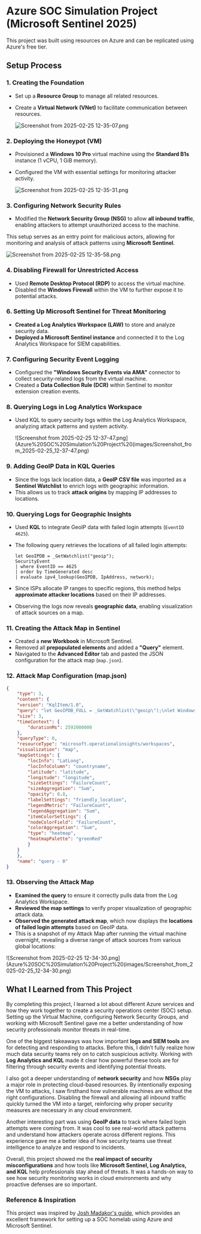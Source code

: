 # Azure SOC Simulation Project (Microsoft Sentinel 2025)

This project was built using resources on Azure and can be replicated using Azure's free tier.

## **Setup Process**

### **1. Creating the Foundation**

- Set up a **Resource Group** to manage all related resources.
- Create a **Virtual Network (VNet)** to facilitate communication between resources.
    
    ![Screenshot from 2025-02-25 12-35-07.png](images/Screenshot_from_2025-02-25_12-35-07.png)
    

### **2. Deploying the Honeypot (VM)**

- Provisioned a **Windows 10 Pro** virtual machine using the **Standard B1s** instance (1 vCPU, 1 GiB memory).
- Configured the VM with essential settings for monitoring attacker activity.
    
    ![Screenshot from 2025-02-25 12-35-31.png](images/Screenshot_from_2025-02-25_12-35-31.png)
    

### **3. Configuring Network Security Rules**

- Modified the **Network Security Group (NSG)** to allow **all inbound traffic**, enabling attackers to attempt unauthorized access to the machine.

This setup serves as an entry point for malicious actors, allowing for monitoring and analysis of attack patterns using **Microsoft Sentinel**.

![Screenshot from 2025-02-25 12-35-58.png](images/Screenshot_from_2025-02-25_12-35-58.png)

### **4. Disabling Firewall for Unrestricted Access**

- Used **Remote Desktop Protocol (RDP)** to access the virtual machine.
- Disabled the **Windows Firewall** within the VM to further expose it to potential attacks.

### **6. Setting Up Microsoft Sentinel for Threat Monitoring**

- **Created a Log Analytics Workspace (LAW)** to store and analyze security data.
- **Deployed a Microsoft Sentinel instance** and connected it to the Log Analytics Workspace for SIEM capabilities.

### **7. Configuring Security Event Logging**

- Configured the **"Windows Security Events via AMA"** connector to collect security-related logs from the virtual machine.
- Created a **Data Collection Rule (DCR)** within Sentinel to monitor extension creation events.

### **8. Querying Logs in Log Analytics Workspace**

- Used KQL to query security logs within the Log Analytics Workspace, analyzing attack patterns and system activity.
    
    ![Screenshot from 2025-02-25 12-37-47.png](Azure%20SOC%20Simulation%20Project%20(images/Screenshot_from_2025-02-25_12-37-47.png)
    

### **9. Adding GeoIP Data in KQL Queries**

- Since the logs lack location data, a **GeoIP CSV file** was imported as a **Sentinel Watchlist** to enrich logs with geographic information.
- This allows us to track **attack origins** by mapping IP addresses to locations.

### **10. Querying Logs for Geographic Insights**

- Used **KQL** to integrate GeoIP data with failed login attempts (`EventID 4625`).
- The following query retrieves the locations of all failed login attempts:
    
    ```
    let GeoIPDB = _GetWatchlist("geoip");
    SecurityEvent
    | where EventID == 4625
    | order by TimeGenerated desc
    | evaluate ipv4_lookup(GeoIPDB, IpAddress, network);
    
    ```
    
- Since ISPs allocate IP ranges to specific regions, this method helps **approximate attacker locations** based on their IP addresses.
- Observing the logs now reveals **geographic data**, enabling visualization of attack sources on a map.

### **11. Creating the Attack Map in Sentinel**

- Created a **new Workbook** in Microsoft Sentinel.
- Removed all **prepopulated elements** and added a **"Query"** element.
- Navigated to the **Advanced Editor** tab and pasted the JSON configuration for the attack map (`map.json`).

### **12. Attack Map Configuration (map.json)**

```json
{
	"type": 3,
	"content": {
	"version": "KqlItem/1.0",
	"query": "let GeoIPDB_FULL = _GetWatchlist(\"geoip\");\nlet WindowsEvents = SecurityEvent;\nWindowsEvents | where EventID == 4625\n| order by TimeGenerated desc\n| evaluate ipv4_lookup(GeoIPDB_FULL, IpAddress, network)\n| summarize FailureCount = count() by IpAddress, latitude, longitude, cityname, countryname\n| project FailureCount, AttackerIp = IpAddress, latitude, longitude, city = cityname, country = countryname,\nfriendly_location = strcat(cityname, \" (\", countryname, \")\");",
	"size": 3,
	"timeContext": {
		"durationMs": 2592000000
	},
	"queryType": 0,
	"resourceType": "microsoft.operationalinsights/workspaces",
	"visualization": "map",
	"mapSettings": {
		"locInfo": "LatLong",
		"locInfoColumn": "countryname",
		"latitude": "latitude",
		"longitude": "longitude",
		"sizeSettings": "FailureCount",
		"sizeAggregation": "Sum",
		"opacity": 0.8,
		"labelSettings": "friendly_location",
		"legendMetric": "FailureCount",
		"legendAggregation": "Sum",
		"itemColorSettings": {
		"nodeColorField": "FailureCount",
		"colorAggregation": "Sum",
		"type": "heatmap",
		"heatmapPalette": "greenRed"
		}
	}
	},
	"name": "query - 0"
}

```

### **13. Observing the Attack Map**

- **Examined the query** to ensure it correctly pulls data from the Log Analytics Workspace.
- **Reviewed the map settings** to verify proper visualization of geographic attack data.
- **Observed the generated attack map**, which now displays the **locations of failed login attempts** based on GeoIP data.
- This is a snapshot of my Attack Map after running the virtual machine overnight, revealing a diverse range of attack sources from various global locations:

![Screenshot from 2025-02-25 12-34-30.png](Azure%20SOC%20Simulation%20Project%20(images/Screenshot_from_2025-02-25_12-34-30.png)

## What I Learned from This Project

By completing this project, I learned a lot about different Azure services and how they work together to create a security operations center (SOC) setup. Setting up the Virtual Machine, configuring Network Security Groups, and working with Microsoft Sentinel gave me a better understanding of how security professionals monitor threats in real-time.

One of the biggest takeaways was how important **logs and SIEM tools** are for detecting and responding to attacks. Before this, I didn’t fully realize how much data security teams rely on to catch suspicious activity. Working with **Log Analytics and KQL** made it clear how powerful these tools are for filtering through security events and identifying potential threats.

I also got a deeper understanding of **network security** and how **NSGs** play a major role in protecting cloud-based resources. By intentionally exposing the VM to attacks, I saw firsthand how vulnerable machines are without the right configurations. Disabling the firewall and allowing all inbound traffic quickly turned the VM into a target, reinforcing why proper security measures are necessary in any cloud environment.

Another interesting part was using **GeoIP data** to track where failed login attempts were coming from. It was cool to see real-world attack patterns and understand how attackers operate across different regions. This experience gave me a better idea of how security teams use threat intelligence to analyze and respond to incidents.

Overall, this project showed me the **real impact of security misconfigurations** and how tools like **Microsoft Sentinel, Log Analytics, and KQL** help professionals stay ahead of threats. It was a hands-on way to see how security monitoring works in cloud environments and why proactive defenses are so important.

### **Reference & Inspiration**

This project was inspired by [Josh Madakor's guide](https://docs.google.com/document/d/143seB9PwT9GSsStc14vPQWgnCHQeVMVEC6XBRz67p_Q/edit?tab=t), which provides an excellent framework for setting up a SOC homelab using Azure and Microsoft Sentinel.
